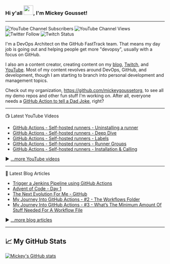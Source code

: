 ### Hi y'all <img src="https://raw.githubusercontent.com/MartinHeinz/MartinHeinz/master/wave.gif" width="30px">, I'm Mickey Gousset!

---

![YouTube Channel Subscribers](https://img.shields.io/youtube/channel/subscribers/UC33hrmkTMUkztwUJ8pasDDQ?label=YouTube%20Subscribers&style=social) 
![YouTube Channel Views](https://img.shields.io/youtube/channel/views/UC33hrmkTMUkztwUJ8pasDDQ?label=YouTube%20Views&style=social) 
![Twitter Follow](https://img.shields.io/twitter/follow/mickey_gousset?style=social) 
![Twitch Status](https://img.shields.io/twitch/status/mickeygousset?style=social)

I'm a DevOps Architect on the GitHub FastTrack team.  That means my day job is going out and helping people get more "devopsy", usually with a focus on GitHub.

I also am a content creator, creating content on my [blog](https://mickeygousset.com/), [Twitch](https://www.twitch.tv/mickeygousset), and [YouTube](https://youtube.com/mickeygousset).   Most of my content revolves around DevOps, GitHub, and development, though I am starting to branch into personal development and management topics.

Check out my organization, https://github.com/mickeygoussetorg, to see all my demo repos and other fun stuff I'm working on.  After all, everyone needs a [GitHub Action to tell a Dad Joke](https://github.com/mickeygoussetorg/get-a-dad-joke), right?

---

📺 Latest YouTube Videos

<!-- YOUTUBE-VIDEOS-LIST:START -->
- [GitHub Actions - Self-hosted runners - Uninstalling a runner](https://www.youtube.com/watch?v=Swex2xqWE1A)
- [GitHub Actions - Self-hosted runners - Deep Dive](https://www.youtube.com/watch?v=GHc-IvPRnMI)
- [GitHub Actions - Self-hosted runners - Labels](https://www.youtube.com/watch?v=gnQUGoUHH_8)
- [GitHub Actions - Self-hosted runners - Runner Groups](https://www.youtube.com/watch?v=2lLsW9E3WcI)
- [GitHub Actions - Self-hosted runners - Installation &amp; Calling](https://www.youtube.com/watch?v=SASoUr9X0QA)
<!-- YOUTUBE-VIDEOS-LIST:END -->


▶ [...more YouTube videos](https://www.youtube.com/channel/UC33hrmkTMUkztwUJ8pasDDQ?sub_confirmation=1)

---

📘 Latest Blog Articles

<!-- BLOG-POST-LIST:START -->
- [Trigger a Jenkins Pipeline using GitHub Actions](http://mickeygousset.com/blog/trigger-jenkins-pipeline-with-github-actions/)
- [Advent of Code - Day 1](http://mickeygousset.com/blog/advent-of-code-day01/)
- [The Next Evolution For Me - GitHub](http://mickeygousset.com/blog/the-next-evolution-for-me-github/)
- [My Journey Into GitHub Actions - #2 - The Workflows Folder](http://mickeygousset.com/blog/my-journey-into-github-actions-post-2-workflows-folder/)
- [My Journey Into GitHub Actions - #3 - What’s The Minimum Amount Of Stuff Needed For A Workflow File](http://mickeygousset.com/blog/my-journey-into-github-actions-post-3-the-minimum-needed-for-a-workflow/)
<!-- BLOG-POST-LIST:END -->

▶ [...more blog articles](https://mickeygousset.com)

---

## &#x1f4c8; My GitHub Stats

[![Mickey's GitHub stats](https://github-readme-stats.vercel.app/api?username=mickeygousset&theme=tokyonight)](https://github.com/anuraghazra/github-readme-stats)

<!--
**mickeygousset/mickeygousset** is a ✨ _special_ ✨ repository because its `README.md` (this file) appears on your GitHub profile.

Here are some ideas to get you started:

- 🔭 I’m currently working on ...
- 🌱 I’m currently learning ...
- 👯 I’m looking to collaborate on ...
- 🤔 I’m looking for help with ...
- 💬 Ask me about ...
- 📫 How to reach me: ...
- 😄 Pronouns: ...
- ⚡ Fun fact: ...
-->
